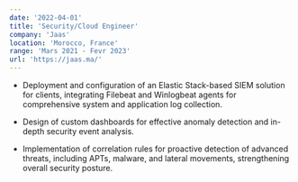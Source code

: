 ```yaml
---
date: '2022-04-01'
title: 'Security/Cloud Engineer'
company: 'Jaas'
location: 'Morocco, France'
range: 'Mars 2021 - Fevr 2023'
url: 'https://jaas.ma/'
---
```


- Deployment and configuration of an Elastic Stack-based SIEM solution for clients, integrating Filebeat and Winlogbeat agents for comprehensive system and application log collection.
  
- Design of custom dashboards for effective anomaly detection and in-depth security event analysis.
  
- Implementation of correlation rules for proactive detection of advanced threats, including APTs, malware, and lateral movements, strengthening overall security posture.